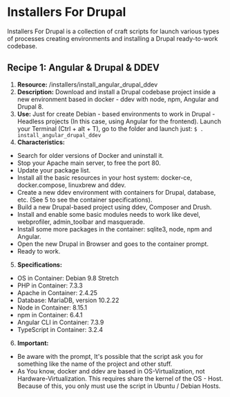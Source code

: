 # Installers For Drupal 
Installers For Drupal is a collection of craft scripts  for launch various types of processes creating environments and installing a Drupal ready-to-work codebase. 


## Recipe 1: Angular & Drupal & DDEV
1. **Resource:** /installers/install_angular_drupal_ddev
2. **Description:** Download and install a Drupal codebase project inside a new environment based in docker - ddev with node, npm, Angular and Drupal 8. 
3. **Use:** Just for create Debian - based environments to work in Drupal - Headless projects (In this case, using Angular for the frontend). Launch your Terminal (Ctrl + alt + T), go to the folder and launch just: `$ . install_angular_drupal_ddev`  
4. **Characteristics:** 
- Search for older versions of Docker and uninstall it.
- Stop your Apache main server, to free the port 80. 
- Update your package list.
- Install all the basic resources in your host system: docker-ce, docker.compose, linuxbrew and ddev.
- Create a new ddev environment with containers for Drupal, database, etc. (See 5 to see the container specifications). 
- Build a new Drupal-based project using ddev, Composer and Drush. 
- Install and enable some basic modules needs to work like devel, webprofiler, admin_toolbar and masquerade. 
- Install some more packages in the container: sqlite3, node, npm and Angular. 
- Open the new Drupal in Browser and goes to the container prompt. 
- Ready to work. 
5. **Specifications:**
 - OS in Container: Debian 9.8 Stretch
 - PHP in Container: 7.3.3
 - Apache in Container: 2.4.25
 - Database: MariaDB, version 10.2.22
 - Node in Container: 8.15.1
 - npm in Container: 6.4.1
 - Angular CLI in Container: 7.3.9
 - TypeScript in Container: 3.2.4
 6. **Important:**
 - Be aware with the prompt, It's possible that the script ask you for something like the name of the project and other stuff. 
 - As You know, docker and ddev are based in OS-Virtualization, not Hardware-Virtualization. This requires share the kernel of the OS - Host. Because of this, you only must use the script in Ubuntu / Debian Hosts. 
